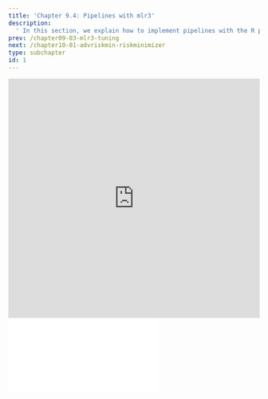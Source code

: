 ```yaml
---
title: 'Chapter 9.4: Pipelines with mlr3'
description:
  ' In this section, we explain how to implement pipelines with the R package mlr3.'
prev: /chapter09-03-mlr3-tuning
next: /chapter10-01-advriskmin-riskminimizer
type: subchapter
id: 1
---
```




<exercise id="1" title="Video Lecture">
<iframe width="100%" height="480" src="https://www.youtube.com/embed/wSBV7rfVpyc" frameborder="0" allow="accelerometer; autoplay; encrypted-media; gyroscope; picture-in-picture" allowfullscreen></iframe>
</exercise>



<exercise id="2" title="Slides">
<object data="pdfs/9/slides-mlr3-pipelines.pdf" type="application/pdf" style="width:100%;height:480px">
    <embed src="pdfs/9/slides-mlr3-pipelines.pdf" type="application/pdf" />
</object>
</exercise>


